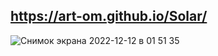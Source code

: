 ## https://art-om.github.io/Solar/

![Снимок экрана 2022-12-12 в 01 51 35](https://user-images.githubusercontent.com/58985379/206923216-7d59d488-5dd4-4966-8e7b-0699e648ae3c.png)
